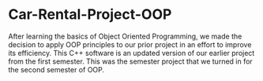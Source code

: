 # Car-Rental-Project-OOP
After learning the basics of Object Oriented Programming, we made the decision to apply OOP principles to our prior project in an effort to improve its efficiency. This C++ software is an updated version of our earlier project from the first semester. This was the semester project that we turned in for the second semester of OOP.
